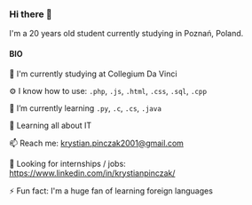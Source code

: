 ### Hi there 👋

I'm a 20 years old student currently studying in Poznań, Poland.

#### BIO 

🏢 I'm currently studying at Collegium Da Vinci 

⚙️ I know how to use: `.php`, `.js`, `.html`, `.css`, `.sql`, `.cpp` 

🌱 I’m currently learning `.py`, `.c`, `.cs`, `.java` 

🔭 Learning all about IT 

📫 Reach me: krystian.pinczak2001@gmail.com 

💬 Looking for internships / jobs: https://www.linkedin.com/in/krystianpinczak/

⚡️ Fun fact: I'm a huge fan of learning foreign languages 
